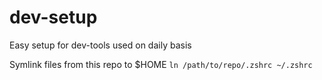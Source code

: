 # dev-setup
Easy setup for dev-tools used on daily basis

Symlink files from this repo to $HOME
```ln /path/to/repo/.zshrc ~/.zshrc```


